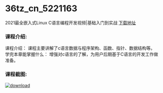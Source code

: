 # 36tz_cn_5221163
2021最全嵌入式Linux C语言编程开发视频|基础入门到实战
[下载地址](http://www.36tz.cn/article/5221163 "下载地址")
### 课程介绍:
课程介绍：
课程主要讲解了c语言数据与程序架构、函数、指针、数据结构等。
学完本章能掌握什么：
增强对c语言的了解，为用户后期基于C语言的开发工作做准备。

### 课程截图:
[![download](http://36tz.cn/muke_img/2021_09_2-42.png "下载地址")](http://www.36tz.cn "下载地址")
